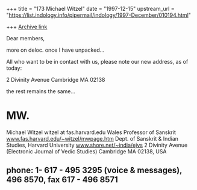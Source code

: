 +++
title = "173 Michael Witzel"
date = "1997-12-15"
upstream_url = "https://list.indology.info/pipermail/indology/1997-December/010194.html"

+++
[Archive link](https://list.indology.info/pipermail/indology/1997-December/010194.html)

Dear members,

more on deloc. once I have unpacked...

All who want to be in contact with us, please note our new address, as
of today:


2 Divinity Avenue
Cambridge MA 02138


the rest remains the same...

MW.
 ==========================================================================
Michael Witzel                       witzel at fas.harvard.edu
Wales Professor of Sanskrit          www.fas.harvard.edu/~witzel/mwpage.htm
Dept. of Sanskrit & Indian Studies,
Harvard University                   www.shore.net/~india/ejvs
2 Divinity Avenue                    (Electronic Journal of Vedic Studies)
Cambridge MA 02138, USA

phone: 1- 617 - 495 3295 (voice & messages), 496 8570, fax 617 - 496 8571
---------------------------------------------------------------------------



